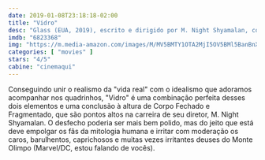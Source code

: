 ```yaml
---
date: 2019-01-08T23:18:18-02:00
title: "Vidro"
desc: "Glass (EUA, 2019), escrito e dirigido por M. Night Shyamalan, com Samuel L. Jackson como Elijah Price / Mr. Glass, Bruce Willis como David Dunn, James McAvoy como Kevin Wendell Crumb / The Beast / Patricia / Dennis / Hedwig / Barry / Jade / Orwell / Heinrich / Norma, Sarah Paulson como Dr. Ellie Staple e Charlayne Woodard como a mãe de Elijah."
imdb: "6823368"
img: "https://m.media-amazon.com/images/M/MV5BMTY1OTA2MjI5OV5BMl5BanBnXkFtZTgwNzkxMjU4NjM@._V1_SY150_CR2,0,101,150_.jpg"
categories: [ "movies" ]
stars: "4/5"
cabine: "cinemaqui"
---
```

Conseguindo unir o realismo da "vida real" com o idealismo que adoramos acompanhar nos quadrinhos, "Vidro" é uma combinação perfeita desses dois elementos e uma conclusão à altura de Corpo Fechado e Fragmentado, que são pontos altos na carreira de seu diretor, M. Night Shyamalan. O desfecho poderia ser mais bem polido, mas do jeito que está deve empolgar os fãs da mitologia humana e irritar com moderação os caros, barulhentos, caprichosos e muitas vezes irritantes deuses do Monte Olimpo (Marvel/DC, estou falando de vocês).
